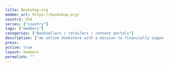 ```yaml
---
title: Bookshop.org
member_url: https://bookshop.org/
country: USA
series: ["country"] 
tags: ["members"]
categories: ["Booksellers / retailers / content portals"]
description: ["an online bookstore with a mission to financially support local, independent bookstores."]
press:
active: true
layout: members 
permalink: ""
---
```

